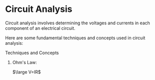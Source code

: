 # Circuit Analysis
Circuit analysis involves determining the voltages and currents in each component of an electrical circuit.

Here are some fundamental techniques and concepts used in circuit analysis:

Techniques and Concepts
1. Ohm's Law:
  
   $\large V=IR$
